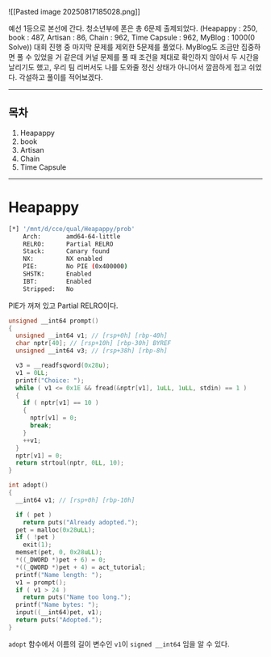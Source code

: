 ![[Pasted image 20250817185028.png]]

예선 1등으로 본선에 간다. 청소년부에 폰은 총 6문제 출제되었다. (Heapappy : 250, book : 487, Artisan : 86, Chain : 962, Time Capsule : 962, MyBlog : 1000(0 Solve)) 대회 진행 중 마지막 문제를 제외한 5문제를 풀었다. MyBlog도 조금만 집중하면 풀 수 있었을 거 같은데 커널 문제를 풀 때 조건을 제대로 확인하지 않아서 두 시간을 날리기도 했고, 우리 팀 리버서도 나를 도와줄 정신 상태가 아니어서 깔끔하게 접고 쉬었다. 각설하고 풀이를 적어보겠다.

---
## 목차

1. Heapappy
2. book
3. Artisan
4. Chain
5. Time Capsule

---

# Heapappy

```bash
[*] '/mnt/d/cce/qual/Heapappy/prob'
    Arch:       amd64-64-little
    RELRO:      Partial RELRO
    Stack:      Canary found
    NX:         NX enabled
    PIE:        No PIE (0x400000)
    SHSTK:      Enabled
    IBT:        Enabled
    Stripped:   No
```

PIE가 꺼져 있고 Partial RELRO이다.

```C
unsigned __int64 prompt()
{
  unsigned __int64 v1; // [rsp+0h] [rbp-40h]
  char nptr[40]; // [rsp+10h] [rbp-30h] BYREF
  unsigned __int64 v3; // [rsp+38h] [rbp-8h]

  v3 = __readfsqword(0x28u);
  v1 = 0LL;
  printf("Choice: ");
  while ( v1 <= 0x1E && fread(&nptr[v1], 1uLL, 1uLL, stdin) == 1 )
  {
    if ( nptr[v1] == 10 )
    {
      nptr[v1] = 0;
      break;
    }
    ++v1;
  }
  nptr[v1] = 0;
  return strtoul(nptr, 0LL, 10);
}

int adopt()
{
  __int64 v1; // [rsp+0h] [rbp-10h]

  if ( pet )
    return puts("Already adopted.");
  pet = malloc(0x28uLL);
  if ( !pet )
    exit(1);
  memset(pet, 0, 0x28uLL);
  *((_DWORD *)pet + 6) = 0;
  *((_QWORD *)pet + 4) = act_tutorial;
  printf("Name length: ");
  v1 = prompt();
  if ( v1 > 24 )
    return puts("Name too long.");
  printf("Name bytes: ");
  input((__int64)pet, v1);
  return puts("Adopted.");
}
```

`adopt` 함수에서 이름의 길이 변수인 `v1`이 `signed __int64` 임을 알 수 있다.